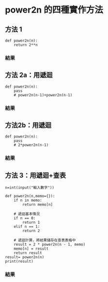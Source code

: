 # power2n 的四種實作方法
## 方法 1

```
def power2n(n):
    return 2**n
```
### 結果

## 方法 2a：用遞迴

```
def power2n(n):
    pass
    # power2n(n-1)+power2n(n-1)
```
### 結果

## 方法2b：用遞迴

```
def power2n(n):
    pass
    # 2*power2n(n-1)
```
### 結果

## 方法 3：用遞迴+查表

```
n=int(input("輸入數字"))

def power2n(n,memo={}):
    if n in memo:
        return memo[n]
    
    # 遞迴基本情況
    if n == 0:
        return 1
    elif n == 1:
        return 2
    
    # 遞迴計算，將結果儲存在查表表格中
    result = 2 * power2n(n - 1, memo)
    memo[n] = result
    return result
result= power2n(n)
print(result)
```
### 結果
